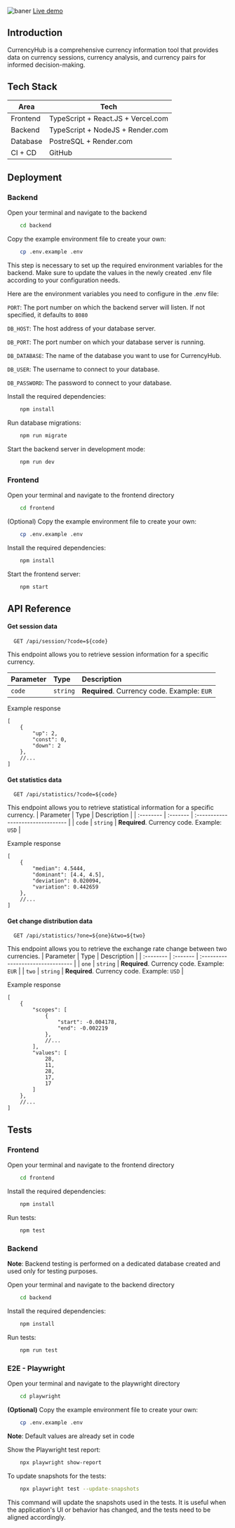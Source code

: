 ![baner](https://github.com/DudzinskiR/CurrencyHub/assets/130515506/1cbac3a4-9da1-4fc5-af6a-33552bff5961)
[Live demo](https://currencyhub.vercel.app)

## Introduction

CurrencyHub is a comprehensive currency information tool that provides data on currency sessions, currency analysis, and currency pairs for informed decision-making.

## Tech Stack

| Area     | Tech                               |
| -------- | ---------------------------------- |
| Frontend | TypeScript + React.JS + Vercel.com |
| Backend  | TypeScript + NodeJS + Render.com   |
| Database | PostreSQL + Render.com             |
| CI + CD  | GitHub                             |

## Deployment

### Backend

Open your terminal and navigate to the backend

```bash
    cd backend
```

Copy the example environment file to create your own:

```bash
    cp .env.example .env
```

This step is necessary to set up the required environment variables for the backend. Make sure to update the values in the newly created .env file according to your configuration needs.

Here are the environment variables you need to configure in the .env file:

`PORT`: The port number on which the backend server will listen. If not specified, it defaults to `8080`

`DB_HOST`: The host address of your database server.

`DB_PORT`: The port number on which your database server is running.

`DB_DATABASE`: The name of the database you want to use for CurrencyHub.

`DB_USER`: The username to connect to your database.

`DB_PASSWORD`: The password to connect to your database.

Install the required dependencies:

```bash
    npm install
```

Run database migrations:

```bash
    npm run migrate
```

Start the backend server in development mode:

```bash
    npm run dev
```

### Frontend

Open your terminal and navigate to the frontend directory

```bash
    cd frontend
```

(Optional) Copy the example environment file to create your own:

```bash
    cp .env.example .env
```

Install the required dependencies:

```bash
    npm install
```

Start the frontend server:

```bash
    npm start
```

## API Reference

#### Get session data

```
  GET /api/session/?code=${code}
```

This endpoint allows you to retrieve session information for a specific currency.

| Parameter | Type     | Description                                 |
| :-------- | :------- | :------------------------------------------ |
| `code`    | `string` | **Required**. Currency code. Example: `EUR` |

Example response

```
[
    {
        "up": 2,
        "const": 0,
        "down": 2
    },
    //...
]
```

#### Get statistics data

```
  GET /api/statistics/?code=${code}
```

This endpoint allows you to retrieve statistical information for a specific currency.
| Parameter | Type | Description |
| :-------- | :------- | :-------------------------------- |
| `code` | `string` | **Required**. Currency code. Example: `USD` |

Example response

```
[
    {
        "median": 4.5444,
        "dominant": [4.4, 4.5],
        "deviation": 0.020094,
        "variation": 0.442659
    },
    //...
]
```

#### Get change distribution data

```
  GET /api/statistics/?one=${one}&two=${two}
```

This endpoint allows you to retrieve the exchange rate change between two currencies.
| Parameter | Type | Description |
| :-------- | :------- | :-------------------------------- |
| `one` | `string` | **Required**. Currency code. Example: `EUR` |
| `two` | `string` | **Required**. Currency code. Example: `USD` |

Example response

```
[
    {
        "scopes": [
            {
                "start": -0.004178,
                "end": -0.002219
            },
            //...
        ],
        "values": [
            28,
            11,
            28,
            17,
            17
        ]
    },
    //...
]
```

## Tests

### Frontend

Open your terminal and navigate to the frontend directory

```bash
    cd frontend
```

Install the required dependencies:

```bash
    npm install
```

Run tests:

```bash
    npm test
```

### Backend

**Note**: Backend testing is performed on a dedicated database created and used only for testing purposes.

Open your terminal and navigate to the backend directory

```bash
    cd backend
```

Install the required dependencies:

```bash
    npm install
```

Run tests:

```bash
    npm run test
```

### E2E - Playwright

Open your terminal and navigate to the playwright directory

```bash
    cd playwright
```

**(Optional)** Copy the example environment file to create your own:

```bash
    cp .env.example .env
```

**Note**: Default values are already set in code

Show the Playwright test report:

```bash
    npx playwright show-report
```

To update snapshots for the tests:

```bash
    npx playwright test --update-snapshots
```

This command will update the snapshots used in the tests. It is useful when the application's UI or behavior has changed, and the tests need to be aligned accordingly.
